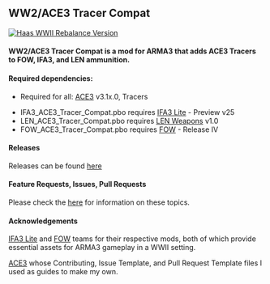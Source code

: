 ## WW2/ACE3 Tracer Compat
<p align="left">
    <a href="https://github.com/Drofseh/WW2_ACE3_Tracer_Compat/releases/latest">
        <img src="https://img.shields.io/badge/Version-1.0.0-blue.svg" alt="Haas WWII Rebalance Version">
    </a>
</p>

#### WW2/ACE3 Tracer Compat is a mod for ARMA3 that adds ACE3 Tracers to FOW, IFA3, and LEN ammunition.

#### Required dependencies:
* Required for all: [ACE3](https://github.com/acemod/ACE3) v3.1x.0, Tracers
- IFA3_ACE3_Tracer_Compat.pbo requires [IFA3 Lite](https://forums.bistudio.com/forums/topic/190809-iron-front-in-arm3-lite-preview-versions/) - Preview v25
- LEN_ACE3_Tracer_Compat.pbo requires [LEN Weapons](https://forums.bistudio.com/forums/topic/200914-len-weapons-pack-for-ifa3-lite/) v1.0
- FOW_ACE3_Tracer_Compat.pbo requires [FOW](https://forums.bistudio.com/forums/topic/198194-faces-of-war-ww2/) - Release IV

#### Releases
Releases can be found [here](https://github.com/Drofseh/WW2_ACE3_Tracer_Compat/releases)

#### Feature Requests, Issues, Pull Requests
Please check the [here](https://github.com/Drofseh/WW2_ACE3_Tracer_Compat/blob/master/.github/CONTRIBUTING.md) for information on these topics.

#### Acknowledgements
[IFA3 Lite](https://forums.bistudio.com/forums/topic/190809-iron-front-in-arm3-lite-preview-versions/) and [FOW](https://forums.bistudio.com/forums/topic/198194-faces-of-war-ww2/) teams for their respective mods, both of which provide essential assets for ARMA3 gameplay in a WWII setting.

[ACE3](https://github.com/acemod/ACE3) whose Contributing, Issue Template, and Pull Request Template files I used as guides to make my own.
